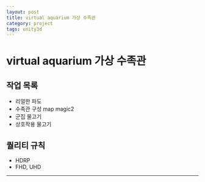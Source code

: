 ```yaml
---
layout: post
title: virtual aquarium 가상 수족관
category: project
tags: unity3d
---
```


# virtual aquarium 가상 수족관

## 작업 목록
* 리얼한 파도
* 수족관 구성 map magic2
* 군집 물고기
* 상호작용 물고기

## 퀄리티 규칙
* HDRP
* FHD, UHD

---

